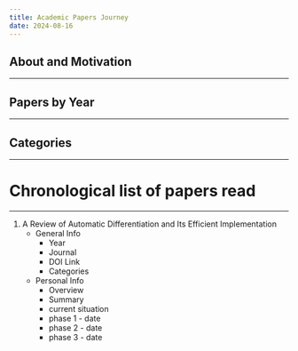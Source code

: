 ```yaml
---
title: Academic Papers Journey
date: 2024-08-16
---
```



## About and Motivation
---



## Papers by Year 
---



## Categories
---



# Chronological list of papers read
---

1. A Review of Automatic Differentiation and Its Efficient Implementation
	- General Info
		- Year
		- Journal
		- DOI Link
		- Categories
	- Personal Info
		- Overview
		- Summary
		- current situation
		- phase 1 - date
		- phase 2 - date
		- phase 3 - date